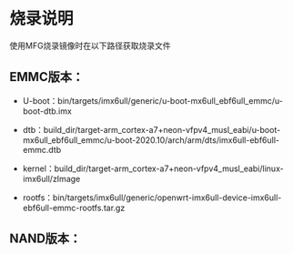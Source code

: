 
# 烧录说明

使用MFG烧录镜像时在以下路径获取烧录文件

## EMMC版本：

- U-boot：bin/targets/imx6ull/generic/u-boot-mx6ull_ebf6ull_emmc/u-boot-dtb.imx

- dtb：build_dir/target-arm_cortex-a7+neon-vfpv4_musl_eabi/u-boot-mx6ull_ebf6ull_emmc/u-boot-2020.10/arch/arm/dts/imx6ull-ebf6ull-emmc.dtb

- kernel：build_dir/target-arm_cortex-a7+neon-vfpv4_musl_eabi/linux-imx6ull/zImage

- rootfs：bin/targets/imx6ull/generic/openwrt-imx6ull-device-imx6ull-ebf6ull-emmc-rootfs.tar.gz

## NAND版本：
